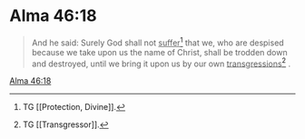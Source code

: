# Alma 46:18

> And he said: Surely God shall not <u>suffer</u>[^a] that we, who are despised because we take upon us the name of Christ, shall be trodden down and destroyed, until we bring it upon us by our own <u>transgressions</u>[^b] .

[Alma 46:18](https://www.churchofjesuschrist.org/study/scriptures/bofm/alma/46?lang=eng&id=p18#p18)


[^a]: TG [[Protection, Divine]].
[^b]: TG [[Transgressor]].
